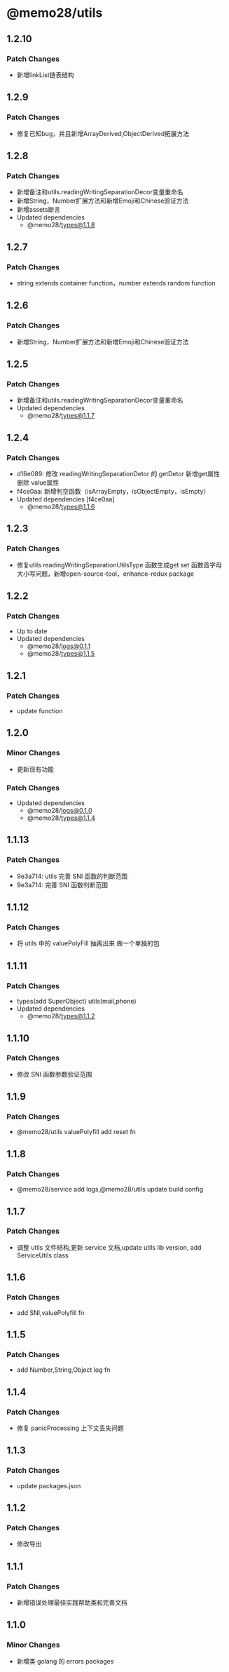 # @memo28/utils

## 1.2.10

### Patch Changes

- 新增linkList链表结构

## 1.2.9

### Patch Changes

- 修复已知bug，并且新增ArrayDerived,ObjectDerived拓展方法

## 1.2.8

### Patch Changes

- 新增备注和utils.readingWritingSeparationDecor变量重命名
- 新增String，Number扩展方法和新增Emoji和Chinese验证方法
- 新增assets断言
- Updated dependencies
  - @memo28/types@1.1.8

## 1.2.7

### Patch Changes

- string extends container function，number extends random function

## 1.2.6

### Patch Changes

- 新增String，Number扩展方法和新增Emoji和Chinese验证方法

## 1.2.5

### Patch Changes

- 新增备注和utils.readingWritingSeparationDecor变量重命名
- Updated dependencies
  - @memo28/types@1.1.7

## 1.2.4

### Patch Changes

- d16e089: 修改 readingWritingSeparationDetor 的 getDetor 新增get属性 删除 value属性
- f4ce0aa: 新增判空函数（isArrayEmpty，isObjectEmpty，isEmpty）
- Updated dependencies [f4ce0aa]
  - @memo28/types@1.1.6

## 1.2.3

### Patch Changes

- 修复utils readingWritingSeparationUtilsType 函数生成get set 函数首字母大小写问题，新增open-source-tool，enhance-redux package

## 1.2.2

### Patch Changes

- Up to date
- Updated dependencies
  - @memo28/logs@0.1.1
  - @memo28/types@1.1.5

## 1.2.1

### Patch Changes

- update function

## 1.2.0

### Minor Changes

- 更新现有功能

### Patch Changes

- Updated dependencies
  - @memo28/logs@0.1.0
  - @memo28/types@1.1.4

## 1.1.13

### Patch Changes

- 9e3a714: utils 完善 SNI 函数的判断范围
- 9e3a714: 完善 SNI 函数判断范围

## 1.1.12

### Patch Changes

- 将 utils 中的 valuePolyFill 抽离出来 做一个单独的包

## 1.1.11

### Patch Changes

- types(add SuperObject) utils(mail,phone)
- Updated dependencies
  - @memo28/types@1.1.2

## 1.1.10

### Patch Changes

- 修改 SNI 函数参数验证范围

## 1.1.9

### Patch Changes

- @memo28/utils valuePolyfill add reset fn

## 1.1.8

### Patch Changes

- @memo28/service add logs,@memo28/utils update build config

## 1.1.7

### Patch Changes

- 调整 utils 文件结构,更新 service 文档,update utils lib version, add ServiceUtils class

## 1.1.6

### Patch Changes

- add SNI,valuePolyfill fn

## 1.1.5

### Patch Changes

- add Number,String,Object log fn

## 1.1.4

### Patch Changes

- 修复 panicProcessing 上下文丢失问题

## 1.1.3

### Patch Changes

- update packages.json

## 1.1.2

### Patch Changes

- 修改导出

## 1.1.1

### Patch Changes

- 新增错误处理最佳实践帮助类和完善文档

## 1.1.0

### Minor Changes

- 新增类 golang 的 errors packages
